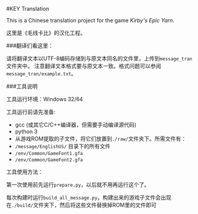 ﻿#KEY Translation

This is a Chinese translation project for the game *Kirby's Epic Yarn*.

这里是《毛线卡比》的汉化工程。

###翻译们看这里：

请将翻译文本以UTF-8编码存储到与原文本同名的文件里，上传到`message_tran`文件夹中。
注意翻译文本格式要与原文本一致。格式问题可以参阅`message_tran/example.txt`。

###工具说明

工具运行环境：Windows 32/64

工具运行前请先准备:

- gcc (或其它C/C++编译器，但需要手动编译源代码)
- python 3
- 从游戏ROM提取的子文件，将它们放置到`./raw/`文件夹下。所需文件有：
- `/message/EnglishUS/` 目录下的所有文件
- `/env/Common/GameFont1.gfa`
- `/env/Common/GameFont2.gfa`

工具使用方法：

第一次使用前先运行`prepare.py`，以后就不用再运行这个了。

每次构建时运行`build_all_message.py`，构建出来的游戏子文件会出现在`./build/`文件夹下，然后将这些文件替换掉ROM里的文件即可
